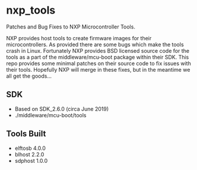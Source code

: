 # nxp_tools
Patches and Bug Fixes to NXP Microcontroller Tools.

NXP provides host tools to create firmware images for their microcontrollers.
As provided there are some bugs which make the tools crash in Linux.
Fortunately NXP provides BSD licensed source code for the tools as a part of the middleware/mcu-boot package within their SDK.
This repo provides some minimal patches on their source code to fix issues with their tools.
Hopefully NXP will merge in these fixes, but in the meantime we all get the goods...

## SDK

 * Based on SDK_2.6.0 (circa June 2019)
 * ./middleware/mcu-boot/tools

## Tools Built

 * elftosb 4.0.0
 * blhost 2.2.0
 * sdphost 1.0.0
